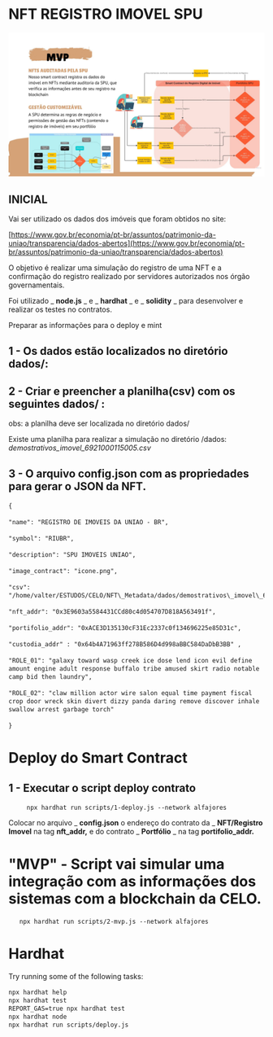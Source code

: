 # NFT REGISTRO IMOVEL SPU



[![A mushroom-head robot](/dados/BlockTeam_-_Cadastro_de_Imoveis_em_Blockchain_pg_8-1.jpg 'BlockTEam')](https://www.canva.com/design/DAFUGiN3iso/797_jg3dp6uqkq8pvHoauQ/view?utm_content=DAFUGiN3iso&utm_campaign=designshare&utm_medium=link&utm_source=publishpresent#1)



## INICIAL

Vai ser utilizado os dados dos imóveis que foram obtidos no site:

[https://www.gov.br/economia/pt-br/assuntos/patrimonio-da-uniao/transparencia/dados-abertos](https://www.gov.br/economia/pt-br/assuntos/patrimonio-da-uniao/transparencia/dados-abertos)

O objetivo é realizar uma simulação do registro de uma NFT e a confirmação do registro realizado por servidores autorizados nos órgão governamentais.

Foi utilizado _ **node.js** _ e _ **hardhat** _ e _ **solidity** _ para desenvolver e realizar os testes no contratos.

Preparar as informações para o deploy e mint
## 1 - Os dados estão localizados no diretório   dados/:

## 2 - Criar e preencher a planilha(csv) com os seguintes dados/ :

obs: a planilha deve ser localizada no diretório  dados/ 

Existe uma planilha para realizar a simulação no diretório /dados: _demostrativos_imovel_6921000115005.csv_

## 3 - O arquivo config.json com as propriedades para gerar o JSON da NFT.

    {

    "name": "REGISTRO DE IMOVEIS DA UNIAO - BR",

    "symbol": "RIUBR",

    "description": "SPU IMOVEIS UNIAO",

    "image_contract": "icone.png",

    "csv": "/home/valter/ESTUDOS/CELO/NFT\_Metadata/dados/demostrativos\_imovel\_6921000115005.csv",

    "nft_addr": "0x3E9603a5584431CCd80c4d054707D818A563491f",

    "portifolio_addr": "0xACE3D135130cF31Ec2337c0f134696225e85D31c",

    "custodia_addr" : "0x64b4A71963ff278B586D4d998aBBC584DaDbB3BB" ,

    "ROLE_01": "galaxy toward wasp creek ice dose lend icon evil define amount engine adult response buffalo tribe amused skirt radio notable camp bid then laundry",

    "ROLE_02": "claw million actor wire salon equal time payment fiscal crop door wreck skin divert dizzy panda daring remove discover inhale swallow arrest garbage torch"

    }

# Deploy do Smart Contract

## **1 - Executar o script deploy contrato**

         npx hardhat run scripts/1-deploy.js --network alfajores

Colocar no arquivo _ **config.json** o endereço do contrato da _ **NFT/Registro Imovel** na tag  **nft_addr,**  e do contrato _ **Portfólio** _ na tag  **portifolio_addr.**

# "MVP" - Script vai simular uma integração com as informações dos sistemas com a blockchain da CELO.

       npx hardhat run scripts/2-mvp.js --network alfajores

#
# Hardhat 

Try running some of the following tasks:

```shell
npx hardhat help
npx hardhat test
REPORT_GAS=true npx hardhat test
npx hardhat node
npx hardhat run scripts/deploy.js
```

